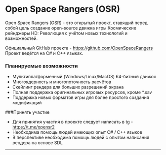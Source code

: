 # Open Space Rangers (OSR)

Open Space Rangers (OSR) - это открытый проект, ставящий перед собой цель создание open-source движка игры Космические рейнджеры HD: Революция с учётом новых технологий и возможностей.

Официальный GitHub проекта - https://github.com/OpenSpaceRangers
Проект ведётся на C# и C++ языках.

### Планируемые возможности
* Мультиплатформенный (Windows/Linux/MacOS) 64-битный движок
* Многоядерность и многопоточность расчётов
* Скейлинг рендера для больших разрешений экрана
* Полная поддержка оригинальных игровых ресурсов, кроме *.sav
* Поддержка новых форматов игры для более простого создания модификаций

###Принять участие
* Для принятия участия в проекте следует написать в tg - https://t.me/opensr2
* Необходима помощь людей имеющих опыт C# / C++ языков
* В перспективе необходима помощь людей с опытом написания рендера на основе SDL

---